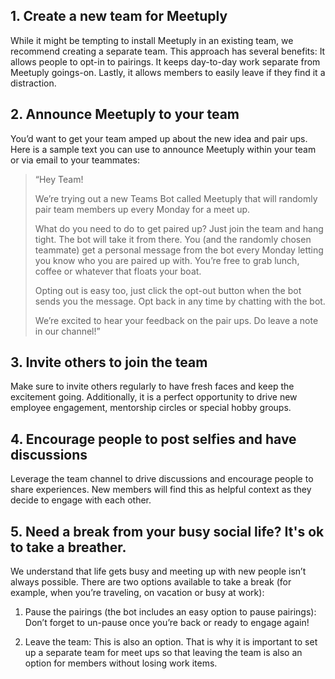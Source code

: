## 1. Create a new team for Meetuply 

While it might be tempting to install Meetuply in an existing team, we recommend creating a separate team. This approach has several benefits: It allows people to opt-in to pairings. It keeps day-to-day work separate from Meetuply goings-on. Lastly, it allows members to easily leave if they find it a distraction. 

## 2. Announce Meetuply to your team 

You’d want to get your team amped up about the new idea and pair ups. Here is a sample text you can use to announce Meetuply within your team or via email to your teammates: 

> “Hey Team! 
>  
> We’re trying out a new Teams Bot called Meetuply that will randomly pair team members up every Monday for a meet up.  
>
> What do you need to do to get paired up? Just join the <You Team Name here> team and hang tight. The bot will take it from there. You (and the randomly chosen teammate) get a personal message from the bot every Monday letting you know who you are paired up with. You’re free to grab lunch, coffee or whatever that floats your boat.  
>
> Opting out is easy too, just click the opt-out button when the bot sends you the message. Opt back in any time by chatting with the bot. 
>
> We’re excited to hear your feedback on the pair ups. Do leave a note in our channel!” 

## 3. Invite others to join the team 

Make sure to invite others regularly to have fresh faces and keep the excitement going. Additionally, it is a perfect opportunity to drive new employee engagement, mentorship circles or special hobby groups. 

## 4. Encourage people to post selfies and have discussions 

Leverage the team channel to drive discussions and encourage people to share experiences. New members will find this as helpful context as they decide to engage with each other. 

## 5. Need a break from your busy social life? It's ok to take a breather.

We understand that life gets busy and meeting up with new people isn’t always possible. There are two options available to take a break (for example, when you’re traveling, on vacation or busy at work): 

1. Pause the pairings (the bot includes an easy option to pause pairings): Don’t forget to un-pause once you’re back or ready to engage again! 

2. Leave the team: This is also an option. That is why it is important to set up a separate team for meet ups so that leaving the team is also an option for members without losing work items. 
